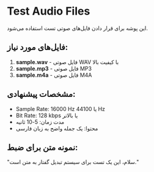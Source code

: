 # Test Audio Files

این پوشه برای قرار دادن فایل‌های صوتی تست استفاده می‌شود.

## فایل‌های مورد نیاز:

1. **sample.wav** - فایل صوتی WAV با کیفیت بالا
2. **sample.mp3** - فایل صوتی MP3 
3. **sample.m4a** - فایل صوتی M4A

## مشخصات پیشنهادی:
- Sample Rate: 16000 Hz یا 44100 Hz
- Bit Rate: 128 kbps یا بالاتر
- مدت زمان: 5-10 ثانیه
- محتوا: یک جمله واضح به زبان فارسی

## نمونه متن برای ضبط:
"سلام، این یک تست برای سیستم تبدیل گفتار به متن است."